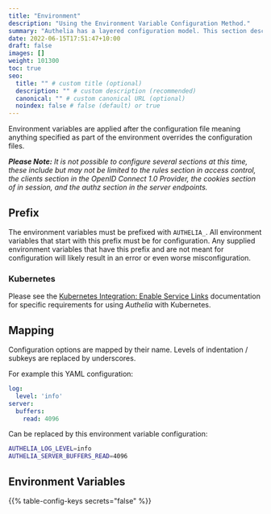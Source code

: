 ```yaml
---
title: "Environment"
description: "Using the Environment Variable Configuration Method."
summary: "Authelia has a layered configuration model. This section describes how to implement the environment configuration."
date: 2022-06-15T17:51:47+10:00
draft: false
images: []
weight: 101300
toc: true
seo:
  title: "" # custom title (optional)
  description: "" # custom description (recommended)
  canonical: "" # custom canonical URL (optional)
  noindex: false # false (default) or true
---
```


Environment variables are applied after the configuration file meaning anything specified as part of the environment
overrides the configuration files.

*__Please Note:__ It is not possible to configure several sections at this time, these include but may not be
limited to the rules section in access control, the clients section in the OpenID Connect 1.0 Provider, the cookies
section of in session, and the authz section in the server endpoints.*

## Prefix

The environment variables must be prefixed with `AUTHELIA_`. All environment variables that start with this prefix must
be for configuration. Any supplied environment variables that have this prefix and are not meant for configuration will
likely result in an error or even worse misconfiguration.

### Kubernetes

Please see the
[Kubernetes Integration: Enable Service Links](../../integration/kubernetes/introduction.md#enable-service-links)
documentation for specific requirements for using *Authelia* with Kubernetes.

## Mapping

Configuration options are mapped by their name. Levels of indentation / subkeys are replaced by underscores.

For example this YAML configuration:

```yaml
log:
  level: 'info'
server:
  buffers:
    read: 4096
```

Can be replaced by this environment variable configuration:

```bash
AUTHELIA_LOG_LEVEL=info
AUTHELIA_SERVER_BUFFERS_READ=4096
```

## Environment Variables

{{% table-config-keys secrets="false" %}}

